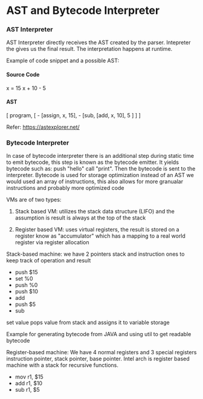 # AST and Bytecode Interpreter

### AST Interpreter

AST Interpreter directly receives the AST created by the parser. Intepreter the
gives us the final result. The interpretation happens at runtime.

Example of code snippet and a possible AST:

#### Source Code

x = 15 x + 10 - 5

#### AST

[ program, [ - [assign, x, 15], - [sub, [add, x, 10], 5 ] ] ]

Refer: https://astexplorer.net/

### Bytecode Interpreter

In case of bytecode interpreter there is an additional step during static time
to emit bytecode, this step is known as the bytecode emitter. It yields bytecode
such as: push "hello" call "print". Then the bytecode is sent to the
interpreter. Bytecode is used for storage optimization instead of an AST we
would used an array of instructions, this also allows for more granualar
instructions and probably more optimized code

VMs are of two types:

1. Stack based VM: utilizes the stack data structure (LIFO) and the assumption
   is result is always at the top of the stack

2. Register based VM: uses virtual registers, the result is stored on a register
   know as "accumulator" which has a mapping to a real world register via
   register allocation

Stack-based machine: we have 2 pointers stack and instruction ones to keep track
of operation and result

- push $15
- set %0
- push %0
- push $10
- add
- push $5
- sub

set value pops value from stack and assigns it to variable storage

Example for generating bytecode from JAVA and using util to get readable
bytecode

Register-based machine: We have 4 normal registers and 3 special registers
instruction pointer, stack pointer, base pointer. Intel arch is register based
machine with a stack for recursive functions.

- mov r1, $15
- add r1, $10
- sub r1, $5
